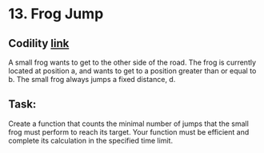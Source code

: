 # 13. Frog Jump
## Codility <a href="https://app.codility.com/programmers/lessons/3-time_complexity/frog_jmp/">link</a>
A small frog wants to get to the other side of the road. The frog is currently located at position a, and wants to get to a position greater than or equal to b. The small frog always jumps a fixed distance, d.

## Task:
Create a function that counts the minimal number of jumps that the small frog must perform to reach its target. Your function must be efficient and complete its calculation in the specified time limit.

